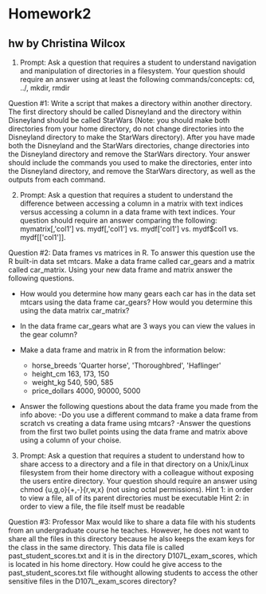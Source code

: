 # Homework2
## hw by Christina Wilcox

1. Prompt: Ask a question that requires a student to understand navigation and manipulation of directories in a filesystem. Your question should require an answer using at least the following commands/concepts: cd, ../, mkdir, rmdir

Question #1: Write a script that makes a directory within another directory.  The first directory should be called Disneyland and the directory within Disneyland should be called StarWars (Note: you should make both directories from your home directory, do not change directories into the Disneyland directory to make the StarWars directory). After you have made both the Disneyland and the StarWars directories, change directories into the Disneyland directory and remove the StarWars directory. Your answer should include the commands you used to make the directories, enter into the Disneyland directory, and remove the StarWars directory, as well as the outputs from each command. 





2. Prompt: Ask a question that requires a student to understand the difference between accessing a column in a matrix with text indices versus accessing a column in a data frame with text indices. Your question should require an answer comparing the following: mymatrix[,'col1'] vs. mydf[,'col1'] vs. mydf['col1'] vs. mydf$col1 vs. mydf[['col1']].

Question #2: Data frames vs matrices in R. To answer this question use the R built-in data set mtcars. Make a data frame called car_gears and a matrix called car_matrix. Using your new data frame and matrix answer the following questions.  

 * How would you determine how many gears each car has in the data set mtcars using the data frame car_gears? How would you determine this using the data matrix car_matrix?

 * In the data frame car_gears what are 3 ways you can view the values in the gear column?

 * Make a data frame and matrix in R from the information below: 

   - horse_breeds 'Quarter horse', 'Thoroughbred', 'Haflinger'
   - height_cm 163, 173, 150
   - weight_kg 540, 590, 585
   - price_dollars 4000, 90000, 5000

 * Answer the following questions about the data frame you made from the info above:
   -Do you use a different command to make a data frame from scratch vs creating a data frame using mtcars?
   -Answer the questions from the first two bullet points using the data frame and matrix above using a column of your choise.




3. Prompt: Ask a question that requires a student to understand how to share access to a directory and a file in that directory on a Unix/Linux filesystem from their home directory with a colleague without exposing the users entire directory. Your question should require an answer using chmod {u,g,o}{+,-}{r,w,x} (not using octal permissions).
Hint 1: in order to view a file, all of its parent directories must be executable
Hint 2: in order to view a file, the file itself must be readable

Question #3: Professor Max would like to share a data file with his students from an undergraduate course he teaches. However, he does not want to share all the files in this directory because he also keeps the exam keys for the class in the same directory. This data file is called past_student_scores.txt and it is in the directory D107L_exam_scores, which is located in his home directory. How could he give access to the past_student_scores.txt file withought allowing students to access the other sensitive files in the D107L_exam_scores directory?

    
